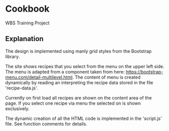 # Cookbook
WBS Training Project

## Explanation
The design is implemented using manly grid styles from the Bootstrap library.

The site shows recipes that you select from the menu on the upper left side. The menu is adapted from a component taken from here: https://bootstrap-menu.com/detail-multilevel.html. The content of menu is created dynamically by reading an interpreting the recipe data stored in the file 'recipe-data.js'.

Currently on first load all recipes are shown on the content area of the page. If you select one recipe via menu the selected on is shown exclusively.

The dynamic creation of all the HTML code is implemented in the 'script.js' file. See function comments for details.